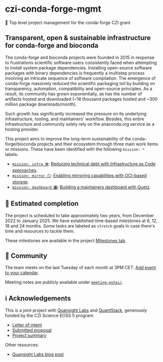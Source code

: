 # czi-conda-forge-mgmt

🚀 Top level project management for the conda-forge CZI grant

## Transparent, open & sustainable infrastructure for conda-forge and bioconda

The conda-forge and bioconda projects were founded in 2015 in response to frustrations scientific software users consistently faced when attempting to install system package dependencies. Installing open-source software packages with binary dependencies is frequently a multistep process involving an intricate sequence of software compilation.
The emergence of conda-forge massively reduced the scientific packaging toil by building on transparency, automation, compatibility and open-source principles.
As a result, its community has grown exponentially, as has the number of artifacts hosted and downloaded (~18 thousand packages hosted and ~300 million package downloads/month).

Such growth has significantly increased the pressure on its underlying infrastructure, tooling, and maintainers' workflow.
Besides, this entire infrastructure and community solely rely on the anaconda.org service as a hosting provider.

This project aims to improve the long-term sustainability of the conda-forge/bioconda projects and their ecosystem through three main work items or missions.
These have been identified with the following `mission: *` labels:

* [`mission: infra 🛠`](https://github.com/Quansight-Labs/czi-conda-forge-mgmt/labels/mission%3A%20infra%20%F0%9F%9B%A0): [Reducing technical debt with Infrastructure as Code approaches](https://github.com/Quansight-Labs/czi-conda-forge-mgmt/issues/1).
* [`mission: mirror 🪞`](https://github.com/Quansight-Labs/czi-conda-forge-mgmt/labels/mission%3A%20mirror%20%F0%9F%AA%9E): [Enabling mirroring capabilities with OCI-based storage](https://github.com/Quansight-Labs/czi-conda-forge-mgmt/issues/22).
* [`mission: dashboard 🎛`](https://github.com/Quansight-Labs/czi-conda-forge-mgmt/labels/mission%3A%20dashboard%20%F0%9F%8E%9B): [Building a maintainers dashboard with Quetz](https://github.com/Quansight-Labs/czi-conda-forge-mgmt/issues/13).

## 📅 Estimated completion

The project is scheduled to take approximately two years, from December 2022 to January 2025.
We have established time-based milestones at 6, 12, 18 and 24 months.
Some tasks are labeled as `stretch` goals in case there's time and resources to tackle them.

These milestones are available in the project [Milestones tab](https://github.com/Quansight-Labs/czi-conda-forge-mgmt/milestones).

## 👥 Community

The team meets on the last Tuesday of each month at 3PM CET. [Add event to your calendar][event].

Meeting notes are publicly available under [`meeting-notes/`](meeting-notes/).

## ℹ️ Acknowledgements

This is a joint project with [Quansight Labs](https://labs.quansight.org/) and [QuantStack](https://quantstack.net/),
generously funded by the CZI Science EOSS 5 program:

- [Letter of intent](https://conda-forge.org/docs/_downloads/f55f7fa98f0dc3f3d3684e98163614e0/czi-eoss-5-loi-infra.pdf)
- [Submitted proposal](https://conda-forge.org/docs/_downloads/5277103c6f3c8a986da5eccbc5aaf585/czi-eoss-5-full-infra.pdf)
- [Project summary](https://chanzuckerberg.com/eoss/proposals/transparent-open-sustainable-infrastructure-for-conda-forge-and-bioconda/)

Other resources:

- [Quansight Labs blog post](https://labs.quansight.org/blog/quansight-labs-awarded-three-czi-eoss-cycle5-grants)


[event]: https://calendar.google.com/calendar/event?action=TEMPLATE&tmeid=MmNtamlhZ2Y1ZHZpY2ZzY2dwaG81M3U5MjZfMjAyMzAyMjhUMTQwMDAwWiBqcm9kcmlndWV6QHF1YW5zaWdodC5jb20&tmsrc=jrodriguez%40quansight.com&scp=ALL
